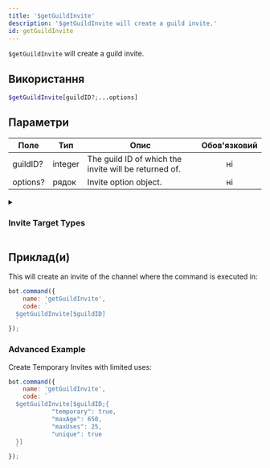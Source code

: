 ```yaml
---
title: '$getGuildInvite'
description: '$getGuildInvite will create a guild invite.'
id: getGuildInvite
---
```


`$getGuildInvite` will create a guild invite.

## Використання

```php
$getGuildInvite[guildID?;...options]
```

## Параметри

| Поле     | Тип     | Опис                                                  | Обов'язковий |
| -------- | ------- | ----------------------------------------------------- |:------------:|
| guildID? | integer | The guild ID of which the invite will be returned of. |      ні      |
| options? | рядок   | Invite option object.                                 |      ні      |

<details>
  <summary><h3> Invite Target Types </h3></summary>

| TYPE                 | VALUE |
| -------------------- | ----- |
| STREAM               | 1     |
| EMBEDDED_APPLICATION | 2     |

</details>

## Приклад(и)

This will create an invite of the channel where the command is executed in:

```javascript
bot.command({
    name: 'getGuildInvite',
    code: `
  $getGuildInvite[$guildID]
  `
});
```

### Advanced Example

Create Temporary Invites with limited uses:

```javascript
bot.command({
    name: 'getGuildInvite',
    code: `
  $getGuildInvite[$guildID;{
            "temporary": true,
            "maxAge": 650,
            "maxUses": 25,
            "unique": true
  }]
  `
});
```
